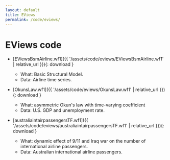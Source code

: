 ```yaml
---
layout: default
title: EViews
permalink: /code/eviews/
---
```


# EViews code

-   [EViewsBsmAirline.wf1]({{ '/assets/code/eviews/EViewsBsmAirline.wf1' \| relative_url }}){: download }
    -   What: Basic Structural Model.
    -   Data: Airline time series.
    
-   [OkunsLaw.wf1]({{ '/assets/code/eviews/OkunsLaw.wf1' \| relative_url }}){: download }
    -   What: asymmetric Okun's law with time-varying coefficient
    -   Data: U.S. GDP and unemployment rate.
    
-   [australiaintairpassengersTF.wf1]({{ '/assets/code/eviews/australiaintairpassengersTF.wf1' \| relative_url }}){: download }
    -   What: dynamic effect of 9/11 and Iraq war on the number of international airline passengers.
    -   Data: Australian international airline passengers.